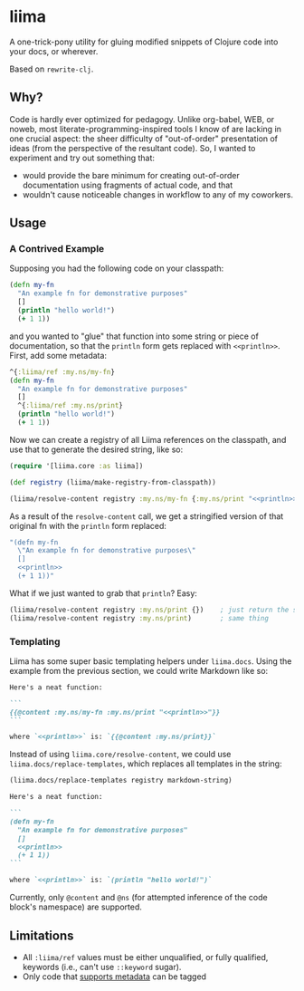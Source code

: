 # liima

A one-trick-pony utility for gluing modified snippets of Clojure code into your docs, or wherever.

Based on `rewrite-clj`.

## Why?

Code is hardly ever optimized for pedagogy.
Unlike org-babel, WEB, or noweb, most literate-programming-inspired tools I know of are lacking in one crucial aspect: the sheer difficulty of "out-of-order" presentation of ideas (from the perspective of the resultant code).
So, I wanted to experiment and try out something that:
- would provide the bare minimum for creating out-of-order documentation using fragments of actual code, and that
- wouldn't cause noticeable changes in workflow to any of my coworkers.

## Usage

### A Contrived Example

Supposing you had the following code on your classpath:

```clj
(defn my-fn
  "An example fn for demonstrative purposes"
  []
  (println "hello world!")
  (+ 1 1))
```

and you wanted to "glue" that function into some string or piece of documentation, so that the `println` form gets replaced with `<<println>>`.
First, add some metadata:

```clj
^{:liima/ref :my.ns/my-fn}
(defn my-fn
  "An example fn for demonstrative purposes"
  []
  ^{:liima/ref :my.ns/print}
  (println "hello world!")
  (+ 1 1))
```

Now we can create a registry of all Liima references on the classpath, and use that to generate the desired string, like so:

```clj
(require '[liima.core :as liima])

(def registry (liima/make-registry-from-classpath))

(liima/resolve-content registry :my.ns/my-fn {:my.ns/print "<<println>>"})
```

As a result of the `resolve-content` call, we get a stringified version of that original fn with the `println` form replaced:
```clj
"(defn my-fn
  \"An example fn for demonstrative purposes\"
  []
  <<println>>
  (+ 1 1))"
```

What if we just wanted to grab that `println`?
Easy:

```clj
(liima/resolve-content registry :my.ns/print {})    ; just return the stringified `println` form; nothing to replace
(liima/resolve-content registry :my.ns/print)       ; same thing
```

### Templating

Liima has some super basic templating helpers under `liima.docs`.
Using the example from the previous section, we could write Markdown like so:

````md
Here's a neat function:

```
{{@content :my.ns/my-fn :my.ns/print "<<println>>"}}
```

where `<<println>>` is: `{{@content :my.ns/print}}`

````

Instead of using `liima.core/resolve-content`, we could use `liima.docs/replace-templates`, which replaces all templates in the string:

```clj
(liima.docs/replace-templates registry markdown-string)
```

````md
Here's a neat function:

```
(defn my-fn
  "An example fn for demonstrative purposes"
  []
  <<println>>
  (+ 1 1))
```

where `<<println>>` is: `(println "hello world!")`
````

Currently, only `@content` and `@ns` (for attempted inference of the code block's namespace) are supported.

## Limitations

- All `:liima/ref` values must be either unqualified, or fully qualified, keywords (i.e., can't use `::keyword` sugar).
- Only code that [supports metadata](https://clojure.org/reference/metadata) can be tagged
